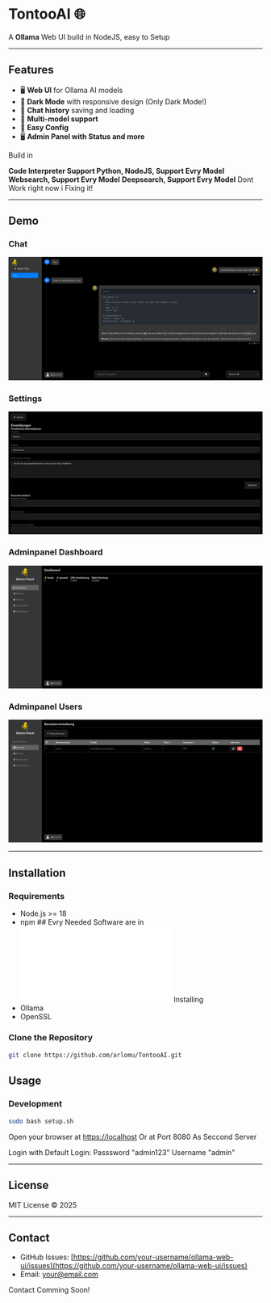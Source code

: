 # TontooAI 🌐

A **Ollama** Web UI build in NodeJS, easy to Setup

---

## Features

- 🖥️ **Web UI** for Ollama AI models
- 🌙 **Dark Mode** with responsive design (Only Dark Mode!)
- 💬 **Chat history** saving and loading
- 🔀 **Multi-model support**
- 📸 **Easy Config**
- 🖥️ **Admin Panel with Status and more**

Build in

**Code Interpreter Support Python, NodeJS, Support Evry Model**
**Websearch, Support Evry Model**
**Deepsearch, Support Evry Model** Dont Work right now i Fixing it!

---

## Demo

### Chat
![Chat](pre/1.png)

### Settings
![Settings](pre/2.png)

### Adminpanel Dashboard
![Adminpanel Dashboard](pre/3.png)

### Adminpanel Users
![Adminpanel Users](pre/4.png)

---

## Installation

### Requirements

- Node.js >= 18
- npm ## Evry Needed Software are in ![Setup.sh](setup.sh) Installing
- Ollama
- OpenSSL

### Clone the Repository

```bash
git clone https://github.com/arlomu/TontooAI.git
````

## Usage

### Development

```bash
sudo bash setup.sh
```

Open your browser at [https://localhost](https://localhost)
Or at Port 8080 As Seccond Server

Login with Default Login: Passsword "admin123" Username "admin"

---

## License

MIT License © 2025

---

## Contact

* GitHub Issues: [https://github.com/your-username/ollama-web-ui/issues](https://github.com/your-username/ollama-web-ui/issues)
* Email: [your@email.com](mailto:your@email.com)

Contact Comming Soon!